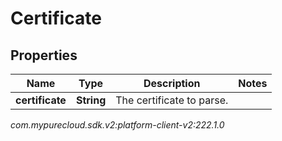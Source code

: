 # Certificate


## Properties

| Name | Type | Description | Notes |
| ------------ | ------------- | ------------- | ------------- |
| **certificate** | **String** | The certificate to parse. |  |




_com.mypurecloud.sdk.v2:platform-client-v2:222.1.0_
